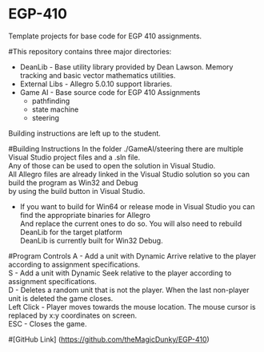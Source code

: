 # EGP-410
Template projects for base code for EGP 410 assignments.

#This repository contains three major directories:
 * DeanLib - Base utility library provided by Dean Lawson. Memory tracking and basic vector mathematics utilities.
 * External Libs - Allegro 5.0.10 support libraries.
 * Game AI - Base source code for EGP 410 Assignments
   * pathfinding
   * state machine
   * steering

Building instructions are left up to the student. 

#Building Instructions
In the folder ./GameAI/steering there are multiple Visual Studio project files and a .sln file.  
Any of those can be used to open the solution in Visual Studio.  
All Allegro files are already linked in the Visual Studio solution so you can build the program as Win32 and Debug  
by using the build button in Visual Studio.  
 * If you want to build for Win64 or release mode in Visual Studio you can find the appropriate binaries for Allegro  
   And replace the current ones to do so. You will also need to rebuild DeanLib for the target platform  
   DeanLib is currently built for Win32 Debug.  

#Program Controls
A - Add a unit with Dynamic Arrive relative to the player according to assignment specifications.  
S - Add a unit with Dynamic Seek relative to the player according to assignment specifications.  
D - Deletes a random unit that is not the player. When the last non-player unit is deleted the game closes.  
Left Click - Player moves towards the mouse location. The mouse cursor is replaced by x:y coordinates on screen.  
ESC - Closes the game.  

#[GitHub Link] (https://github.com/theMagicDunky/EGP-410)  